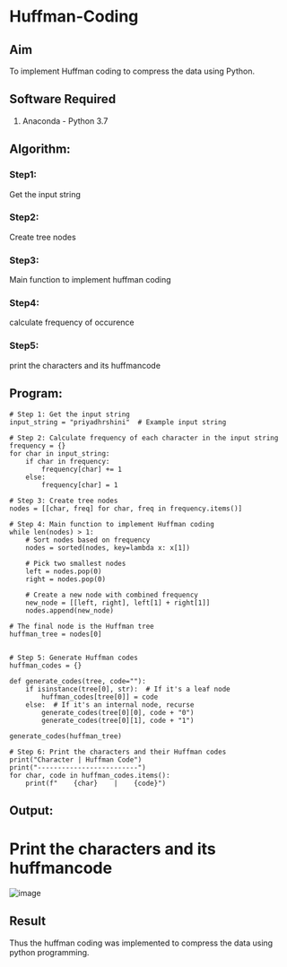 # Huffman-Coding
## Aim
To implement Huffman coding to compress the data using Python.

## Software Required
1. Anaconda - Python 3.7

## Algorithm:

### Step1:
Get the input string
### Step2:
Create tree nodes
### Step3:
Main function to implement huffman coding
### Step4:
calculate frequency of occurence
### Step5:
print the characters and its huffmancode
 
## Program:

```
# Step 1: Get the input string
input_string = "priyadhrshini"  # Example input string
```
```
# Step 2: Calculate frequency of each character in the input string
frequency = {}
for char in input_string:
    if char in frequency:
        frequency[char] += 1
    else:
        frequency[char] = 1
```
```
# Step 3: Create tree nodes
nodes = [[char, freq] for char, freq in frequency.items()]
```
```
# Step 4: Main function to implement Huffman coding
while len(nodes) > 1:
    # Sort nodes based on frequency
    nodes = sorted(nodes, key=lambda x: x[1])

    # Pick two smallest nodes
    left = nodes.pop(0)
    right = nodes.pop(0)

    # Create a new node with combined frequency
    new_node = [[left, right], left[1] + right[1]]
    nodes.append(new_node)

# The final node is the Huffman tree
huffman_tree = nodes[0]
```
```

# Step 5: Generate Huffman codes
huffman_codes = {}

def generate_codes(tree, code=""):
    if isinstance(tree[0], str):  # If it's a leaf node
        huffman_codes[tree[0]] = code
    else:  # If it's an internal node, recurse
        generate_codes(tree[0][0], code + "0")
        generate_codes(tree[0][1], code + "1")

generate_codes(huffman_tree)

```
```
# Step 6: Print the characters and their Huffman codes
print("Character | Huffman Code")
print("-------------------------")
for char, code in huffman_codes.items():
    print(f"    {char}    |    {code}")
```


## Output:

# Print the characters and its huffmancode


    

   ![image](https://github.com/user-attachments/assets/f788de8a-9ac4-441f-9dab-a2c39a710b33)


## Result
Thus the huffman coding was implemented to compress the data using python programming.

